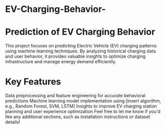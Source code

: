 # EV-Charging-Behavior-
# Prediction of EV Charging Behavior

This project focuses on predicting Electric Vehicle (EV) charging patterns using machine learning techniques. By analyzing historical charging data and user behavior, it provides valuable insights to optimize charging infrastructure and manage energy demand efficiently.

# Key Features
Data preprocessing and feature engineering for accurate behavioral predictions
Machine learning model implementation using [insert algorithm, e.g., Random Forest, SVM, LSTM]
Insights to improve EV charging station planning and user experience optimization
Feel free to let me know if you'd like any additional sections, such as installation instructions or dataset details!
